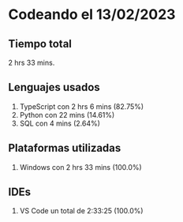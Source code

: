 # Codeando el 13/02/2023

## Tiempo total
2 hrs 33 mins.

## Lenguajes usados
1. TypeScript con 2 hrs 6 mins (82.75%)
1. Python con 22 mins (14.61%)
1. SQL con 4 mins (2.64%)

## Plataformas utilizadas
1. Windows con 2 hrs 33 mins (100.0%)

## IDEs
1. VS Code un total de 2:33:25 (100.0%)
